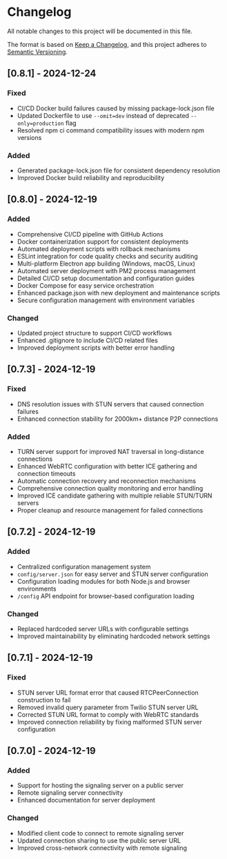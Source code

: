 # Changelog

All notable changes to this project will be documented in this file.

The format is based on [Keep a Changelog](https://keepachangelog.com/en/1.0.0/),
and this project adheres to [Semantic Versioning](https://semver.org/spec/v2.0.0.html).

## [0.8.1] - 2024-12-24

### Fixed
- CI/CD Docker build failures caused by missing package-lock.json file
- Updated Dockerfile to use `--omit=dev` instead of deprecated `--only=production` flag
- Resolved npm ci command compatibility issues with modern npm versions

### Added
- Generated package-lock.json file for consistent dependency resolution
- Improved Docker build reliability and reproducibility

## [0.8.0] - 2024-12-19

### Added
- Comprehensive CI/CD pipeline with GitHub Actions
- Docker containerization support for consistent deployments
- Automated deployment scripts with rollback mechanisms
- ESLint integration for code quality checks and security auditing
- Multi-platform Electron app building (Windows, macOS, Linux)
- Automated server deployment with PM2 process management
- Detailed CI/CD setup documentation and configuration guides
- Docker Compose for easy service orchestration
- Enhanced package.json with new deployment and maintenance scripts
- Secure configuration management with environment variables

### Changed
- Updated project structure to support CI/CD workflows
- Enhanced .gitignore to include CI/CD related files
- Improved deployment scripts with better error handling

## [0.7.3] - 2024-12-19

### Fixed
- DNS resolution issues with STUN servers that caused connection failures
- Enhanced connection stability for 2000km+ distance P2P connections

### Added
- TURN server support for improved NAT traversal in long-distance connections
- Enhanced WebRTC configuration with better ICE gathering and connection timeouts
- Automatic connection recovery and reconnection mechanisms
- Comprehensive connection quality monitoring and error handling
- Improved ICE candidate gathering with multiple reliable STUN/TURN servers
- Proper cleanup and resource management for failed connections

## [0.7.2] - 2024-12-19

### Added
- Centralized configuration management system
- `config/server.json` for easy server and STUN server configuration
- Configuration loading modules for both Node.js and browser environments
- `/config` API endpoint for browser-based configuration loading

### Changed
- Replaced hardcoded server URLs with configurable settings
- Improved maintainability by eliminating hardcoded network settings

## [0.7.1] - 2024-12-19

### Fixed
- STUN server URL format error that caused RTCPeerConnection construction to fail
- Removed invalid query parameter from Twilio STUN server URL
- Corrected STUN URL format to comply with WebRTC standards
- Improved connection reliability by fixing malformed STUN server configuration

## [0.7.0] - 2024-12-19

### Added
- Support for hosting the signaling server on a public server
- Remote signaling server connectivity
- Enhanced documentation for server deployment

### Changed
- Modified client code to connect to remote signaling server
- Updated connection sharing to use the public server URL
- Improved cross-network connectivity with remote signaling
